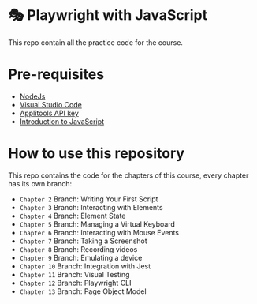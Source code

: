 # 🎭 Playwright with JavaScript
This repo contain all the practice code for the course.

#  Pre-requisites

- [NodeJs](https://nodejs.org/en/)
- [Visual Studio Code](https://code.visualstudio.com/)
- [Applitools API key](https://auth.applitools.com/users/register)
- [Introduction to JavaScript](https://testautomationu.applitools.com/javascript-tutorial/)

# How to use this repository
This repo contains the code for the chapters of this course, every chapter has its own branch:

- ```Chapter 2``` Branch: Writing Your First Script
- ```Chapter 3``` Branch: Interacting with Elements
- ```Chapter 4``` Branch: Element State 
- ```Chapter 5``` Branch: Managing a Virtual Keyboard
- ```Chapter 6``` Branch: Interacting with Mouse Events
- ```Chapter 7``` Branch: Taking a Screenshot  
- ```Chapter 8``` Branch: Recording videos
- ```Chapter 9``` Branch: Emulating a device
- ```Chapter 10``` Branch: Integration with Jest
- ```Chapter 11``` Branch: Visual Testing
- ```Chapter 12``` Branch: Playwright CLI
- ```Chapter 13``` Branch: Page Object Model

